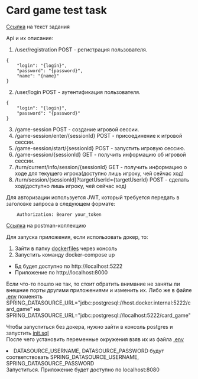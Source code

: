 # Card game test task

[Ссылка](https://docs.google.com/document/d/1nVzuzvv_CLTMf60AdWcy0PxwpyM8aSj8hT36tOwCcc4/edit?usp=sharing) на текст задания

Api и их описание:

1. /user/registration POST - регистрация пользователя.
```
{
    "login": "{login}",
    "password": "{password}",
    "name": "{name}"
}
```
2. /user/login POST - аутентификация пользователя.
```
{
    "login": "{login}",
    "password": "{password}"
}
```
3. /game-session POST - создание игровой сессии.
4. /game-session/enter/{sessionId} POST - присоединение к игровой сессии.
5. /game-session/start/{sessionId} POST - запустить игровую сессию.
6. /game-session/{sessionId} GET - получить информацию об игровой сессии.
7. /turn/current/info/session/{sessionId} GET - получить информацию о ходе для текущего игрока(доступно лишь игроку, чей сейчас ход)
8. /turn/session/{sessionId}?targetUserId={targetUserId} POST - сделать ход(доступно лишь игроку, чей сейчас ход)

Для авторизации используется JWT, который требуется передать в заголовке запроса в следующем формате:
```
    Authorization: Bearer your_token
```

[Ссылка](card-game-collection.json) на postman-коллекцию

Для запуска приложения, если использовать докер, то:
1. Зайти в папку [dockerfiles](Dockerfiles ) через консоль
2. Запустить команду docker-compose up


<ul>
<li>Бд будет доступно по http://localhost:5222</li>

<li>Приложение по http://localhost:8000</li> 

</ul>

Если что-то пошло не так, то стоит обратить внимание не заняты ли внешние порты другими приложениями и изменить их. Либо же в файле [.env](/Dockerfiles/.env) 
поменять SPRING_DATASOURCE_URL="jdbc:postgresql://host.docker.internal:5222/card_game" на SPRING_DATASOURCE_URL="jdbc:postgresql://localhost:5222/card_game"

Чтобы запуститься без докера, нужно зайти в консоль postgres и запустить [init.sql](Dockerfiles/init.sql)
<br>После чего установить переменные окружения взяв их из файла [.env](Dockerfiles/.env) <li>DATASOURCE_USERNAME, DATASOURCE_PASSWORD будут соответствовать SPRING_DATASOURCE_USERNAME, SPRING_DATASOURCE_PASSWORD
<br>Запуститься. Приложение будет доступно по localhost:8080